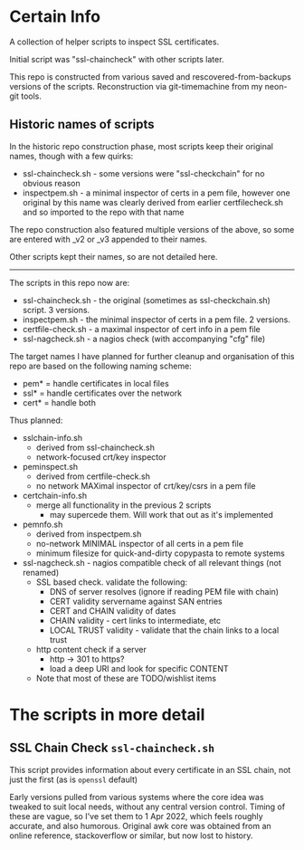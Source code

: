 # Certain Info

A collection of helper scripts to inspect SSL certificates. 

Initial script was "ssl-chaincheck" with other scripts later. 

This repo is constructed from various saved and rescovered-from-backups versions of the scripts. Reconstruction via git-timemachine from my neon-git tools. 

## Historic names of scripts

In the historic repo construction phase, most scripts keep their original names, though with a few quirks:
- ssl-chaincheck.sh - some versions were "ssl-checkchain" for no obvious reason
- inspectpem.sh - a minimal inspector of certs in a pem file, however one original by this name was clearly derived from earlier certfilecheck.sh and so imported to the repo with that name

The repo construction also featured multiple versions of the above, so some are entered with _v2 or _v3 appended to their names. 

Other scripts kept their names, so are not detailed here. 

----

The scripts in this repo now are:

- ssl-chaincheck.sh - the original (sometimes as ssl-checkchain.sh) script. 3 versions.
- inspectpem.sh     - the minimal inspector of certs in a pem file. 2 versions.
- certfile-check.sh - a maximal inspector of cert info in a pem file
- ssl-nagcheck.sh   - a nagios check (with accompanying "cfg" file)


The target names I have planned for further cleanup and organisation of this repo are based on the following naming scheme: 
- pem* = handle certificates in local files
- ssl* = handle certificates over the network 
- cert* = handle both

Thus planned:
- sslchain-info.sh
  - derived from ssl-chaincheck.sh
  - network-focused crt/key inspector
- peminspect.sh
  - derived from certfile-check.sh
  - no network MAXimal inspector of crt/key/csrs in a pem file
- certchain-info.sh
  - merge all functionality in the previous 2 scripts
    - may supercede them. Will work that out as it's implemented
- pemnfo.sh
  - derived from inspectpem.sh
  - no-network MINIMAL inspector of all certs in a pem file 
  - minimum filesize for quick-and-dirty copypasta to remote systems
- ssl-nagcheck.sh - nagios compatible check of all relevant things (not renamed)
  - SSL based check. validate the following: 
    - DNS of server resolves (ignore if reading PEM file with chain)
    - CERT validity servername against SAN entries
    - CERT and CHAIN validity of dates
    - CHAIN validity - cert links to intermediate, etc
    - LOCAL TRUST validity - validate that the chain links to a local trust
  - http content check if a server
    - http -> 301 to https?
    - load a deep URI and look for specific CONTENT
  - Note that most of these are TODO/wishlist items


# The scripts in more detail

## SSL Chain Check `ssl-chaincheck.sh`

This script provides information about every certificate in an SSL chain, not just the first (as is `openssl` default)

Early versions pulled from various systems where the core idea was tweaked to suit local needs, without any central version control. Timing of these are vague, so I've set them to 1 Apr 2022, which feels roughly accurate, and also humorous.
Original awk core was obtained from an online reference, stackoverflow or similar, but now lost to history.
